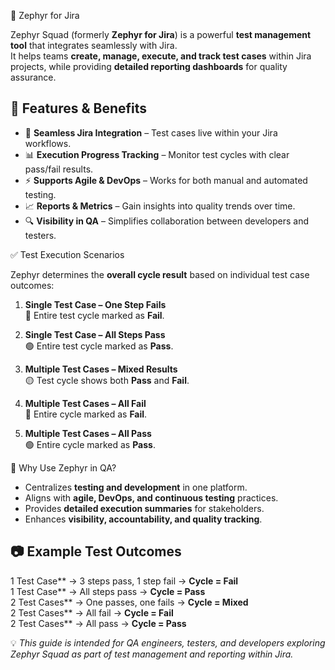 
📘 Zephyr for Jira 

Zephyr Squad (formerly **Zephyr for Jira**) is a powerful **test management tool** that integrates seamlessly with Jira.  
It helps teams **create, manage, execute, and track test cases** within Jira projects, while providing **detailed reporting dashboards** for quality assurance.

## 🚀 Features & Benefits
- 🔗 **Seamless Jira Integration** – Test cases live within your Jira workflows.  
- 📊 **Execution Progress Tracking** – Monitor test cycles with clear pass/fail results.  
- ⚡ **Supports Agile & DevOps** – Works for both manual and automated testing.  
- 📈 **Reports & Metrics** – Gain insights into quality trends over time.  
- 🔍 **Visibility in QA** – Simplifies collaboration between developers and testers.

✅ Test Execution Scenarios

Zephyr determines the **overall cycle result** based on individual test case outcomes:

1. **Single Test Case – One Step Fails**  
   🔴 Entire test cycle marked as **Fail**.

2. **Single Test Case – All Steps Pass**  
   🟢 Entire test cycle marked as **Pass**.

3. **Multiple Test Cases – Mixed Results**  
   🟡 Test cycle shows both **Pass** and **Fail**.

4. **Multiple Test Cases – All Fail**  
   🔴 Entire cycle marked as **Fail**.

5. **Multiple Test Cases – All Pass**  
   🟢 Entire cycle marked as **Pass**.


📌 Why Use Zephyr in QA?

- Centralizes **testing and development** in one platform.  
- Aligns with **agile, DevOps, and continuous testing** practices.  
- Provides **detailed execution summaries** for stakeholders.  
- Enhances **visibility, accountability, and quality tracking**.  



## 📷 Example Test Outcomes
1 Test Case** → 3 steps pass, 1 step fail → **Cycle = Fail**  
1 Test Case** → All steps pass → **Cycle = Pass**  
2 Test Cases** → One passes, one fails → **Cycle = Mixed**  
2 Test Cases** → All fail → **Cycle = Fail**  
2 Test Cases** → All pass → **Cycle = Pass**





💡 *This guide is intended for QA engineers, testers, and developers exploring Zephyr Squad as part of test management and reporting within Jira.*
